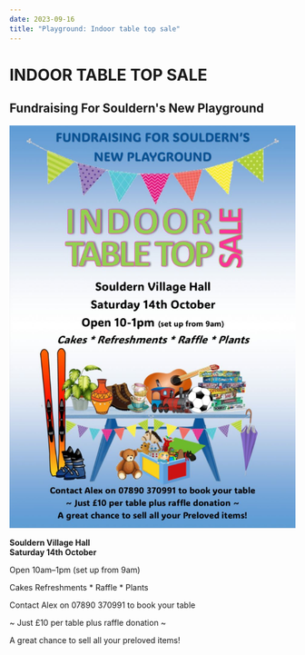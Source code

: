 ```yaml
---
date: 2023-09-16
title: "Playground: Indoor table top sale"
---
```


# INDOOR TABLE TOP SALE

## Fundraising For Souldern's New Playground

![poster](playground-table-top.jpg)

**Souldern Village Hall  
  Saturday 14th October**

Open 10am–1pm (set up from 9am)


Cakes Refreshments * Raffle * Plants

Contact Alex on 07890 370991 to book your table

~ Just £10 per table plus raffle donation ~

A great chance to sell all your preloved items!
